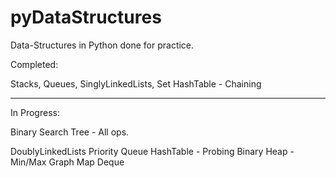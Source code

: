 # pyDataStructures
Data-Structures in Python done for practice.

Completed:

Stacks,
Queues,
SinglyLinkedLists,
Set
HashTable - Chaining

__________________________________________

In Progress:

Binary Search Tree - All ops.

DoublyLinkedLists
Priority Queue
HashTable - Probing
Binary Heap - Min/Max
Graph
Map
Deque


